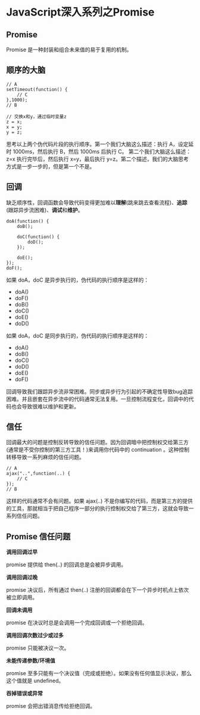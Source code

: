 # JavaScript深入系列之Promise

## Promise 

Promise 是一种封装和组合未来值的易于复用的机制。

## 顺序的大脑

```
// A 
setTimeout(function() {
    // C
},1000);
// B

// 交换x和y，通过临时变量z
z = x;
x = y;
y = z;
```

思考以上两个伪代码片段的执行顺序。第一个我们大脑这么描述：执行 A，设定延时 1000ms，然后执行 B，然后 1000ms 后执行 C。
第二个我们大脑这么描述： z=x 执行完毕后，然后执行 x=y，最后执行 y=z。第二个描述，我们的大脑思考方式是一步一步的，但是第一个不是。

## 回调

缺乏顺序性，回调函数会导致代码变得更加难以**理解**(跳来跳去查看流程)、**追踪**(跟踪异步流困难)、**调试**和**维护**。

```
doA(function() {
    doB();
    
    doC(function() {
        doD(); 
    });
    
    doE();
});
doF();
```

如果 doA，doC 是异步执行的，伪代码的执行顺序是这样的：

- doA()
- doF()
- doB()
- doC()
- doE()
- doD()

如果 doA，doC 是同步执行的，伪代码的执行顺序是这样的：

- doA()
- doB()
- doC()
- doD()
- doE()
- doF()

回调导致我们跟踪异步流非常困难。同步或异步行为引起的不确定性导致bug追踪困难。并且嵌套在异步流中的代码通常无法复用。一旦控制流程变化，回调中的代码也会导致很难以维护和更新。

## 信任

回调最大的问题是控制反转导致的信任问题。因为回调暗中把控制权交给第三方(通常是不受你控制的第三方工具！)来调用你代码中的 continuation 。这种控制转移导致一系列麻烦的信任问题。

```
// A
ajax("..",function(..) {
    // C 
});
// B
```

这样的代码通常不会有问题。如果 ajax(..) 不是你编写的代码，而是第三方的提供的工具，那就相当于把自己程序一部分的执行控制权交给了第三方，这就会导致一系列信任问题。


## Promise 信任问题

**调用回调过早**

promise 提供给 then(..) 的回调总是会被异步调用。 

**调用回调过晚**

promise 决议后，所有通过 then(..) 注册的回调都会在下一个异步时机点上依次被立即调用。

**回调未调用**

promise 在决议时总是会调用一个完成回调或一个拒绝回调。

**调用回调次数过少或过多**

promise 只能被决议一次。


**未能传递参数/环境值**

promise 至多只能有一个决议值（完成或拒绝）。如果没有任何值显示决议，那么这个值就是 undefined。

**吞掉错误或异常**

promise 会把出错消息传给拒绝回调。



